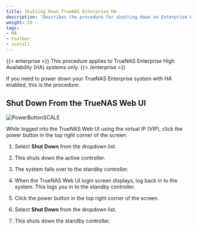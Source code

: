 ```yaml
---
title: Shutting Down TrueNAS Enterprise HA
description: "Describes the procedure for shutting down an Enterprise HA system in TrueNAS."
weight: 50
tags:
- HA
- toolbar
- install
---
```


{{< enterprise >}}
This procedure applies to TrueNAS Enterprise High Availability (HA) systems only.
{{< /enterprise >}}

If you need to power down your TrueNAS Enterprise system with HA enabled, this is the procedure:

## Shut Down From the TrueNAS Web UI

![PowerButtonSCALE](/images/SCALE/Dashboard/PowerButtonSCALE.png "Power Button TrueNAS")

While logged into the TrueNAS Web UI using the virtual IP (VIP), click the power button in the top right corner of the screen.

1. Select **Shut Down** from the dropdown list.

2. This shuts down the active controller.

3. The system fails over to the standby controller.

4. When the TrueNAS Web UI login screen displays, log back in to the system. This logs you in to the standby controller.

5. Click the power button in the top right corner of the screen.

6. Select **Shut Down** from the dropdown list.

7. This shuts down the standby controller.

